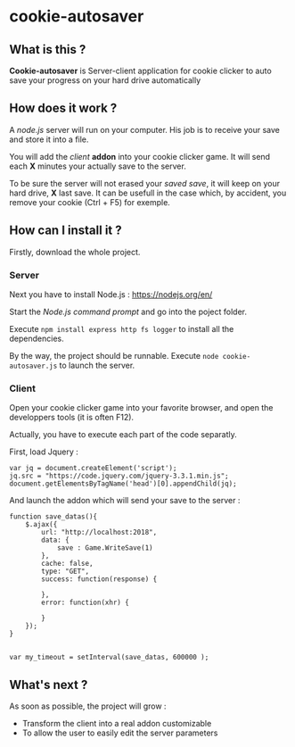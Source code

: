 # cookie-autosaver

## What is this ?

**Cookie-autosaver** is Server-client application for cookie clicker to auto save your progress on your hard drive automatically

## How does it work ?

A *node.js* server will run on your computer. His job is to receive your save and store it into a file.

You will add the *client* **addon** into your cookie clicker game. It will send each **X** minutes your actually save to the server.

To be sure the server will not erased your *saved save*, it will keep on your hard drive, **X** last save. It can be usefull in the case which, by accident, you remove your cookie (Ctrl + F5) for exemple.

## How can I install it ?

Firstly, download the whole project. 

### Server

Next you have to install Node.js : https://nodejs.org/en/

Start the *Node.js command prompt* and go into the poject folder.

Execute `npm install express http fs logger` to install all the dependencies.

By the way, the project should be runnable. Execute `node cookie-autosaver.js` to launch the server.

### Client

Open your cookie clicker game into your favorite browser, and open the developpers tools (it is often F12).

Actually, you have to execute each part of the code separatly.

First, load Jquery : 

```
var jq = document.createElement('script');
jq.src = "https://code.jquery.com/jquery-3.3.1.min.js";
document.getElementsByTagName('head')[0].appendChild(jq);
```

And launch the addon which will send your save to the server : 

```
function save_datas(){
    $.ajax({
        url: "http://localhost:2018",
        data: { 
            save : Game.WriteSave(1)
        },
        cache: false,
        type: "GET",
        success: function(response) {

        },
        error: function(xhr) {

        }
    });
}


var my_timeout = setInterval(save_datas, 600000 );
```

## What's next ?

As soon as possible, the project will grow :

* Transform the client into a real addon customizable
* To allow the user to easily edit the server parameters